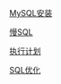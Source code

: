 [MySQL安装](https://jeasyplus.com/mysql/install)

[慢SQL](https://jeasyplus.com/mysql/slowsql)

[执行计划](https://jeasyplus.com/mysql/explain)

[SQL优化](https://jeasyplus.com/mysql/sql-optimization)
    

